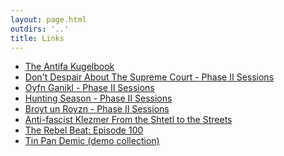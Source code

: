 ```yaml
---
layout: page.html
outdirs: '..'
title: Links
---
```

<div id="linklist">
		<ul>
			<a href='https://brivele.bandcamp.com/merch/the-antifa-kugelbook'><li>The Antifa Kugelbook</li></a>
			<a href='https://www.youtube.com/watch?v=TtwMwY2GLZ4'><li>Don't Despair About The Supreme Court - Phase II Sessions</li></a>
			<a href='https://www.youtube.com/watch?v=QkADPtTxj7o'><li>Oyfn Ganikl - Phase II Sessions</li></a>
			<a href='https://www.youtube.com/watch?v=Zc2wqXhd2yY'><li>Hunting Season - Phase II Sessions</li></a>
			<a href='https://www.youtube.com/watch?v=56Khk1YidTA'><li>Broyt un Royzn - Phase II Sessions</li></a>
			<a href='https://www.youtube.com/watch?v=--bTy5dWDK0'><li>Anti-fascist Klezmer From the Shtetl to the Streets</li></a>
			<a href='https://anchor.fm/rebelbeatradio/episodes/100-A-Mayday-Love-Letter-and-Collective-Playlist-edfart'><li>The Rebel Beat: Episode 100</li></a>
			<a href='https://soundcloud.com/brivele'><li>Tin Pan Demic (demo collection)</li></a>
		</ul>
	</div>